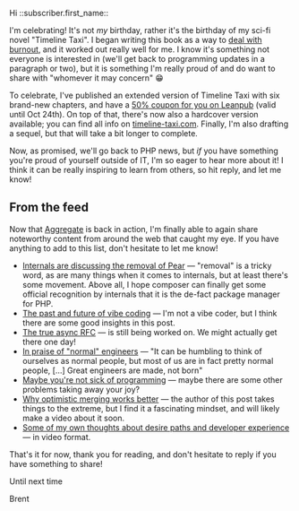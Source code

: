 Hi ::subscriber.first_name::

I'm celebrating! It's not _my_ birthday, rather it's the birthday of my sci-fi novel "Timeline Taxi". I began writing this book as a way to [deal with burnout](https://stitcher.io/blog/impact-charts), and it worked out really well for me. I know it's something not everyone is interested in (we'll get back to programming updates in a paragraph or two), but it is something I'm really proud of and do want to share with "whomever it may concern" 😁

To celebrate, I've published an extended version of Timeline Taxi with six brand-new chapters, and have a [50% coupon for you on Leanpub](https://leanpub.com/timeline-taxi/c/birthday) (valid until Oct 24th). On top of that, there's now also a hardcover version available; you can find all info on [timeline-taxi.com](https://timeline-taxi.com/). Finally, I'm also drafting a sequel, but that will take a bit longer to complete.

Now, as promised, we'll go back to PHP news, but _if_ you have something you're proud of yourself outside of IT, I'm so eager to hear more about it! I think it can be really inspiring to learn from others, so hit reply, and let me know!

## From the feed

Now that [Aggregate](https://aggregate.stitcher.io/) is back in action, I'm finally able to again share noteworthy content from around the web that caught my eye. If you have anything to add to this list, don't hesitate to let me know! 

- [Internals are discussing the removal of Pear](https://aggregate.stitcher.io/posts/73409) — "removal" is a tricky word, as are many things when it comes to internals, but at least there's some movement. Above all, I hope composer can finally get some official recognition by internals that it is the de-fact package manager for PHP.
- [The past and future of vibe coding](https://aggregate.stitcher.io/posts/73406) — I'm not a vibe coder, but I think there are some good insights in this post.
- [The true async RFC](https://aggregate.stitcher.io/posts/73400) — is still being worked on. We might actually get there one day!
- [In praise of "normal" engineers](https://aggregate.stitcher.io/posts/73377) — "It can be humbling to think of ourselves as normal people, but most of us are in fact pretty normal people, […] Great engineers are made, not born"
- [Maybe you're not sick of programming](https://aggregate.stitcher.io/posts/73329) — maybe there are some other problems taking away your joy?
- [Why optimistic merging works better](http://hintjens.com/blog:106) — the author of this post takes things to the extreme, but I find it a fascinating mindset, and will likely make a video about it soon.
- [Some of my own thoughts about desire paths and developer experience](https://aggregate.stitcher.io/posts/73421) — in video format.

That's it for now, thank you for reading, and don't hesitate to reply if you have something to share! 

Until next time

Brent